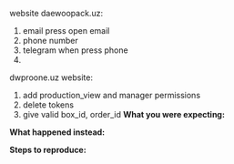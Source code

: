 website daewoopack.uz:
1. email press open email
2. phone number
3. telegram when press phone
4.

dwproone.uz website: 
1. add production_view and manager permissions
2. delete tokens
3. give valid box_id, order_id
**What you were expecting:**

**What happened instead:**

**Steps to reproduce:**